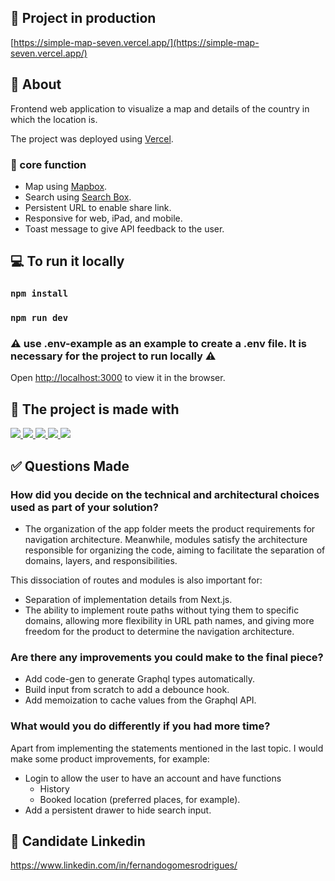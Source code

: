 ## 🚀 Project in production

[https://simple-map-seven.vercel.app/](https://simple-map-seven.vercel.app/)


## 📜 About

Frontend web application to visualize a map and details of the country in which the location is.

The project was deployed using [Vercel](https://vercel.com/).


### 🎯 core function

- Map using [Mapbox](https://www.mapbox.com/).
- Search using [Search Box](https://docs.mapbox.com/mapbox-search-js/api/core/search/).
- Persistent URL to enable share link.
- Responsive for web, iPad, and mobile.
- Toast message to give API feedback to the user.

## 💻 To run it locally

  ### `npm install`

  ### `npm run dev`

### :warning: use .env-example as an example to create a .env file. It is necessary for the project to run locally :warning:

Open [http://localhost:3000](http://localhost:3000) to view it in the browser.

## 🎨 The project is made with

<p align="left">
  <a href="https://react.dev/">
    <img src="https://skillicons.dev/icons?i=react" />
  </a>

  <a href="https://www.typescriptlang.org/">
    <img src="https://skillicons.dev/icons?i=ts" />
  </a>

  <a href="https://nextjs.org/">
    <img src="https://skillicons.dev/icons?i=nextjs" />
  </a>

  <a href="https://graphql.org/">
    <img src="https://skillicons.dev/icons?i=graphql" />
  </a>

  <a href="https://styled-components.com/">
    <img src="https://skillicons.dev/icons?i=styledcomponents" />
  </a>
</p>

## ✅ Questions Made

### How did you decide on the technical and architectural choices used as part of your solution?

- The organization of the app folder meets the product requirements for navigation architecture. Meanwhile, modules satisfy the architecture responsible for organizing the code, aiming to facilitate the separation of domains, layers, and responsibilities.

This dissociation of routes and modules is also important for:

- Separation of implementation details from Next.js.
- The ability to implement route paths without tying them to specific domains, allowing more flexibility in URL path names, and giving more freedom for the product to determine the navigation architecture.

### Are there any improvements you could make to the final piece?

- Add code-gen to generate Graphql types automatically.
- Build input from scratch to add a debounce hook.
- Add memoization to cache values from the Graphql API.
  
### What would you do differently if you had more time?

Apart from implementing the statements mentioned in the last topic. I would make some product improvements, for example:

- Login to allow the user to have an account and have functions
  - History
  - Booked location (preferred places, for example).
- Add a persistent drawer to hide search input.

## 💙 Candidate Linkedin

https://www.linkedin.com/in/fernandogomesrodrigues/
